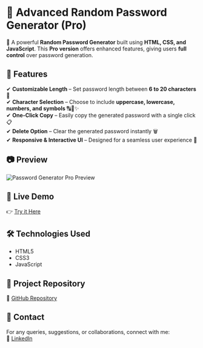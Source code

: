 # 🔐 Advanced Random Password Generator (Pro)  

🚀 A powerful **Random Password Generator** built using **HTML, CSS, and JavaScript**. This **Pro version** offers enhanced features, giving users **full control** over password generation.  

## 🌟 Features  
✔ **Customizable Length** – Set password length between **6 to 20 characters** 📏  
✔ **Character Selection** – Choose to include **uppercase, lowercase, numbers, and symbols** 🔠🔢✨  
✔ **One-Click Copy** – Easily copy the generated password with a single click 📋  
✔ **Delete Option** – Clear the generated password instantly 🗑️  
✔ **Responsive & Interactive UI** – Designed for a seamless user experience 🎨  

## 📷 Preview  
![Password Generator Pro Preview](https://github.com/user-attachments/assets/3de3dc89-5660-4d94-875a-4f7ddbf81902)  

## 🔗 Live Demo  
👉 [Try it Here](https://praveenkr398.github.io/Adv-Random-Password-Generator/)  

## 🛠 Technologies Used  
- HTML5  
- CSS3  
- JavaScript  

## 📂 Project Repository  
🔗 [GitHub Repository](https://github.com/Praveenkr398/Adv-Random-Password-Generator)  

## 📩 Contact  
For any queries, suggestions, or collaborations, connect with me:  
🔗 [LinkedIn](https://www.linkedin.com/in/Praveenkr398)  

